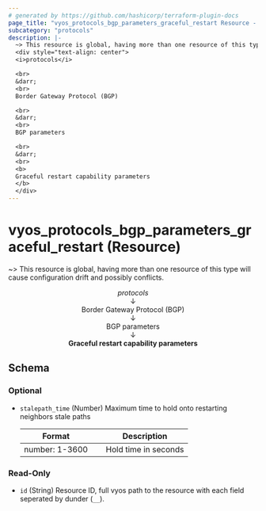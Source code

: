 ```yaml
---
# generated by https://github.com/hashicorp/terraform-plugin-docs
page_title: "vyos_protocols_bgp_parameters_graceful_restart Resource - vyos"
subcategory: "protocols"
description: |-
  ~> This resource is global, having more than one resource of this type will cause configuration drift and possibly conflicts.
  <div style="text-align: center">
  <i>protocols</i>

  <br>
  &darr;
  <br>
  Border Gateway Protocol (BGP)

  <br>
  &darr;
  <br>
  BGP parameters

  <br>
  &darr;
  <br>
  <b>
  Graceful restart capability parameters
  </b>
  </div>
---
```


# vyos_protocols_bgp_parameters_graceful_restart (Resource)

~> This resource is global, having more than one resource of this type will cause configuration drift and possibly conflicts.

<div style="text-align: center">
<i>protocols</i>

<br>
&darr;
<br>
Border Gateway Protocol (BGP)

<br>
&darr;
<br>
BGP parameters

<br>
&darr;
<br>
<b>
Graceful restart capability parameters
</b>
</div>



<!-- schema generated by tfplugindocs -->
## Schema

### Optional

- `stalepath_time` (Number) Maximum time to hold onto restarting neighbors stale paths

    |  Format &emsp; | Description  |
    |----------|---------------|
    |  number: 1-3600  &emsp; |  Hold time in seconds  |

### Read-Only

- `id` (String) Resource ID, full vyos path to the resource with each field seperated by dunder (`__`).
